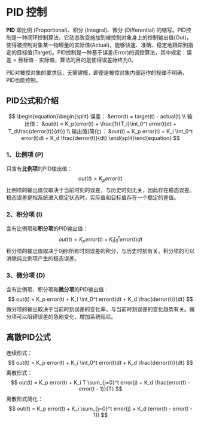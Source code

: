 # PID 控制

**PID** 即比例 (Proportional)、积分 (Integral)、微分 (Differential) 的缩写。PID控制是一种闭环控制算法，它动态改变施加到被控制对象身上的控制输出值(Out)，使得被控制对象某一物理量的实际值(Actual)，能够快速、准确、稳定地跟踪到指定的目标值(Target)。PID控制是一种基于误差(Error)的调控算法，其中规定：误差 = 目标值 - 实际值，算法的目的是使得误差始终为0。

PID对被控对象的要求低，无需建模，即便是被控对象内部运作的规律不明确，PID也能控制。

## PID公式和介绍

$$
\begin{equation}\begin{split} 
误差： &error(t) = target(t) - actual(t) \\
输出值： &out(t) = K_p(error(t) + \frac{1}{T_i}\int_0^t error(t)dt + T_d\frac{derror(t)}{dt}) \\
输出值(简化)： &out(t) = K_p error(t) + K_i \int_0^t error(t)dt + K_d \frac{derror(t)}{dt}
\end{split}\end{equation}
$$

### 1、比例项 (P)

只含有**比例项**的PID输出值：
$$
out(t) = K_p error(t)
$$
比例项的输出值仅取决于当前时刻的误差，与历史时刻无关，因此存在稳态误差。稳态误差是指系统进入稳定状态时，实际值和目标值存在一个稳定的差值。

### 2、积分项 (I)

含有比例项和**积分项**的PID输出值：
$$
out(t) = K_p error(t) + K_i \int_0^t error(t)dt
$$
积分项的输出值取决于0到t所有时刻误差的积分，与历史时刻有关。积分项的可以消除纯比例项产生的稳态误差。

### 3、微分项 (D)

含有比例项、积分项和**微分项**的PID输出值：
$$
out(t) = K_p error(t) + K_i \int_0^t error(t)dt + K_d \frac{derror(t)}{dt}
$$
微分项的输出取决于当前时刻误差的变化率，与当前时刻误差的变化趋势有关。微分项可以阻碍误差的急剧变化，增加系统阻尼。

## 离散PID公式

连续形式：
$$
out(t) = K_p error(t) + K_i \int_0^t error(t)dt + K_d \frac{derror(t)}{dt}
$$
离散形式：
$$
out(t) = K_p error(t) + K_i T \sum_{j=0}^t error(j) + K_d \frac{error(t) - error(t - 1)}{T}
$$
离散形式简化：
$$
out(t) = K_p error(t) + K_i \sum_{j=0}^t error(j) + K_d (error(t) - error(t - 1))
$$
